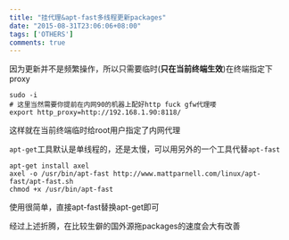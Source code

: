 ```yaml
---
title: "挂代理&apt-fast多线程更新packages"
date: "2015-08-31T23:06:06+08:00"
tags: ['OTHERS']
comments: true
---
```


因为更新并不是频繁操作，所以只需要临时(**只在当前终端生效**)在终端指定下proxy
```
sudo -i
# 这里当然需要你提前在内网90的机器上配好http fuck gfw代理喽
export http_proxy=http://192.168.1.90:8118/
```
这样就在当前终端临时给root用户指定了内网代理

`apt-get`工具默认是单线程的，还是太慢，可以用另外的一个工具代替`apt-fast`
```
apt-get install axel
axel -o /usr/bin/apt-fast http://www.mattparnell.com/linux/apt-fast/apt-fast.sh
chmod +x /usr/bin/apt-fast
```
使用很简单，直接apt-fast替换apt-get即可

经过上述折腾，在比较生僻的国外源拖packages的速度会大有改善

